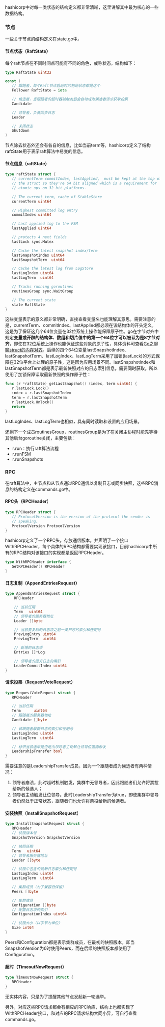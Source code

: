 hashicorp中对每一类状态的结构定义都非常清晰，这里讲解其中最为核心的一些数据结构。

### 节点

一些关于节点的结构定义在state.go中。

#### 节点状态（RaftState）

每个raft节点在不同时间点可能有不同的角色，或称状态，结构如下：

```go
type RaftState uint32

const (
   // 跟随者，每个Raft节点启动时的初始状态都是这个
   Follower RaftState = iota

   // 候选者，当跟随者的超时器被触发后会自动成为候选者请求获取投票
   Candidate

   // 领导者，负责同步日志
   Leader

   // 关闭状态
   Shutdown
)
```



节点除去状态外还会有各自的信息，比如当前term等，hashicorp定义了结构raftState用于表示raft算法中易变的信息。

#### 节点信息（raftState）

```go
type raftState struct {
   // currentTerm commitIndex, lastApplied,  must be kept at the top of
   // the struct so they're 64 bit aligned which is a requirement for
   // atomic ops on 32 bit platforms.

   // The current term, cache of StableStore
   currentTerm uint64

   // Highest committed log entry
   commitIndex uint64

   // Last applied log to the FSM
   lastApplied uint64

   // protects 4 next fields
   lastLock sync.Mutex

   // Cache the latest snapshot index/term
   lastSnapshotIndex uint64
   lastSnapshotTerm  uint64

   // Cache the latest log from LogStore
   lastLogIndex uint64
   lastLogTerm  uint64

   // Tracks running goroutines
   routinesGroup sync.WaitGroup

   // The current state
   state RaftState
}
```

这些变量表示的意义都非常明确，直接查看变量名也能理解其意思，需要注意的是，currentTerm、commitIndex、lastApplied都必须在该结构体的开头定义，这是为了保证这几个64位变量在32位系统上操作能保障原子性。go在字节对齐中规定**变量或开辟的结构体、数组和切片值中的第一个64位字可以被认为是8字节对齐**，即使在32位系统上操作也能保证这些对象的原子性，具体资料可查看[Go之聊聊struct的内存对齐](https://juejin.im/post/6844904067244769294)。后续的四个64位变量lastSnapshotIndex、lastSnapshotTerm、lastLogIndex、lastLogTerm采用了加锁(lastLock)的方式保障在32位平台上处理的原子性，这是因为应用场景不同。lastSnapshotIndex和lastSnapshotTerm都是表示最新快照对应的日志索引信息，需要同时获取，所以使用了加锁保障读取最新快照的操作原子性：

```go
func (r *raftState) getLastSnapshot() (index, term uint64) {
   r.lastLock.Lock()
   index = r.lastSnapshotIndex
   term = r.lastSnapshotTerm
   r.lastLock.Unlock()
   return
}
```

lastLogIndex、lastLogTerm也相似，具有同时读取和设置的应用场景。

还剩下一个成员routinesGroup，routinesGroup是为了在关闭主协程时能先等待其他后台goroutine关闭，主要包括：

- r.run：执行raft算法流程
- r.runFSM
- r.runSnapshots



### RPC

在raft算法中，主节点和从节点通过RPC通信以复制日志或同步快照，这些RPC消息的结构定义在commands.go中。

#### RPC头（RPCHeader）

```go
type RPCHeader struct {
   // ProtocolVersion is the version of the protocol the sender is
   // speaking.
   ProtocolVersion ProtocolVersion
}
```

hashicorp定义了一个RPC头，存放通信版本，并声明了一个接口WithRPCHeader，每个具体的RPC结构都需要实现该接口，目前hashicorp中所有的RPC结构对该接口的实现都是返回RPCHeader。

```go
type WithRPCHeader interface {
   GetRPCHeader() RPCHeader
}
```



#### 日志复制（AppendEntriesRequest）

```go
type AppendEntriesRequest struct {
	RPCHeader

	// 当前任期
	Term   uint64
    // 领导者的服务器地址
	Leader []byte

	// 当前要复制的日志项之前一条日志的索引和任期号
	PrevLogEntry uint64
	PrevLogTerm  uint64

	// 新增的日志项
	Entries []*Log

	// 领导者的提交日志的索引
	LeaderCommitIndex uint64
}
```



#### 请求投票（RequestVoteRequest）

```go
type RequestVoteRequest struct {
   RPCHeader

   // 当前任期
   Term      uint64
   // 跟随者的服务器地址
   Candidate []byte

   // 该跟随者最新日志的索引和任期号
   LastLogIndex uint64
   LastLogTerm  uint64

   // 标识当前选举是否是由领导者主动转让领导位置而触发
   LeadershipTransfer bool
}
```

需要注意的是LeadershipTransfer成员，因为一个跟随者成为候选者有两种情况：

1. 领导者崩溃，此时超时机制触发，集群中无领导者，因此跟随者们允许将票投给新的候选人；
2. 领导者主动触发让位领导，此时LeadershipTransfer为true，即使集群中领导者仍然处于正常状态，跟随者们也允许将票投给新的候选者。



#### 安装快照（InstallSnapshotRequest）

```go
type InstallSnapshotRequest struct {
   RPCHeader
   // 快照版本号
   SnapshotVersion SnapshotVersion

   // 快照任期
   Term   uint64
   // 领导者服务器地址
   Leader []byte

   // 快照中包含的最新日志索引和任期号
   LastLogIndex uint64
   LastLogTerm  uint64

   // 集群成员（为了兼容仍保留）
   Peers []byte

   // 集群成员
   Configuration []byte
   // 配置日志项的索引
   ConfigurationIndex uint64

   // 快照大小（以字节为单位）
   Size int64
}
```

Peers和Configuration都是表示集群成员，在最初的快照版本，即当SnapshotVersion为0时使用Peers，而在后续的快照版本都使用了Configuration。



#### 超时（TimeoutNowRequest）

```go
type TimeoutNowRequest struct {
   RPCHeader
}
```

无实体内容，只是为了提醒其他节点发起新一轮选举。



另外，对应这些RPC请求都会有相应的RPC响应，结构上也都实现了WithRPCHeader接口，和对应的RPC请求结构大同小异，可自行查看commands.go。



